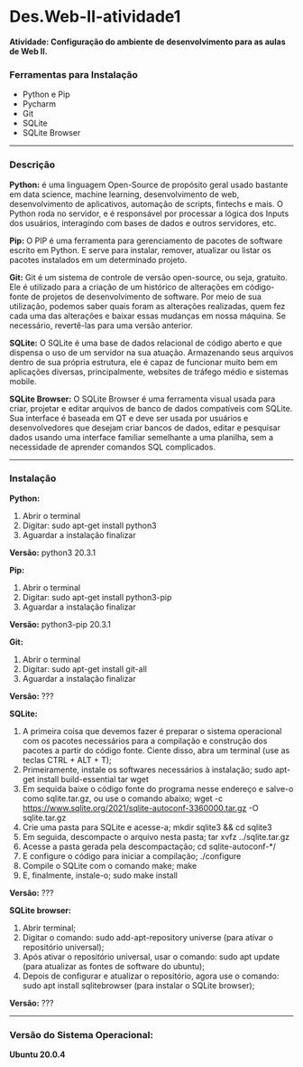 # Des.Web-II-atividade1

**Atividade: Configuração do ambiente de desenvolvimento
para as aulas de Web II.**

### Ferramentas para Instalação
- Python e Pip
- Pycharm
- Git
- SQLite
- SQLite Browser

---

### Descrição

**Python:** é uma linguagem Open-Source de propósito geral usado bastante em data science, machine learning, desenvolvimento de web, desenvolvimento de aplicativos, automação de scripts, fintechs e mais. O Python roda no servidor, e é responsável por processar a lógica dos Inputs dos usuários, interagindo com bases de dados e outros servidores, etc.

**Pip:** O PIP é uma ferramenta para gerenciamento de pacotes de software escrito em Python. E serve para instalar, remover, atualizar ou listar os pacotes instalados em um determinado projeto.

**Git:** Git é um sistema de controle de versão open-source, ou seja, gratuito. Ele é utilizado para a criação de um histórico de alterações em código-fonte de projetos de desenvolvimento de software. Por meio de sua utilização, podemos saber quais foram as alterações realizadas, quem fez cada uma das alterações e baixar essas mudanças em nossa máquina. Se necessário, revertê-las para uma versão anterior.

**SQLite:** O SQLite é uma base de dados relacional de código aberto e que dispensa o uso de um servidor na sua atuação. Armazenando seus arquivos dentro de sua própria estrutura, ele é capaz de funcionar muito bem em aplicações diversas, principalmente, websites de tráfego médio e sistemas mobile.

**SQLite Browser:** O SQLite Browser é uma ferramenta visual usada para criar, projetar e editar arquivos de banco de dados compatíveis com SQLite. Sua interface é baseada em QT e deve ser usada por usuários e desenvolvedores que desejam criar bancos de dados, editar e pesquisar dados usando uma interface familiar semelhante a uma planilha, sem a necessidade de aprender comandos SQL complicados.

---
### Instalação

**Python:**
1. Abrir o terminal
2. Digitar: sudo apt-get install python3
3. Aguardar a instalação finalizar

**Versão:** python3 20.3.1



**Pip:**
1. Abrir o terminal
2. Digitar: sudo apt-get install python3-pip
3. Aguardar a instalação finalizar

**Versão:** python3-pip 20.3.1



**Git:**
1. Abrir o terminal
2. Digitar: sudo apt-get install git-all
3. Aguardar a instalação finalizar

**Versão:** ???



**SQLite:**
1. A primeira coisa que devemos fazer é preparar o sistema operacional com os pacotes necessários para a compilação e construção dos pacotes a partir do código fonte. Ciente disso, abra um terminal (use as teclas CTRL + ALT + T);
2. Primeiramente, instale os softwares necessários à instalação;
sudo apt-get install build-essential tar wget
3. Em sequida baixe o código fonte do programa nesse endereço e salve-o como sqlite.tar.gz, ou use o comando abaixo;
wget -c https://www.sqlite.org/2021/sqlite-autoconf-3360000.tar.gz -O sqlite.tar.gz
4. Crie uma pasta para SQLite e acesse-a;
mkdir sqlite3 && cd sqlite3
5. Em seguida, descompacte o arquivo nesta pasta;
tar xvfz ../sqlite.tar.gz
6. Acesse a pasta gerada pela descompactação;
cd sqlite-autoconf-*/
7. E configure o código para iniciar a compilação;
./configure
8. Compile o SQLite com o comando make;
make
9. E, finalmente, instale-o;
sudo make install

**Versão:** ???



**SQLite browser:**
1. Abrir terminal;
2. Digitar o comando: sudo add-apt-repository universe (para ativar o repositório universal);
3. Após ativar o repositório universal, usar o comando: sudo apt update (para atualizar as fontes de software do ubuntu);
4. Depois de configurar e atualizar o repositório, agora use o comando: sudo apt install sqlitebrowser (para instalar o SQLite browser);

**Versão:** ???



---

### Versão do Sistema Operacional:

**Ubuntu 20.0.4**




